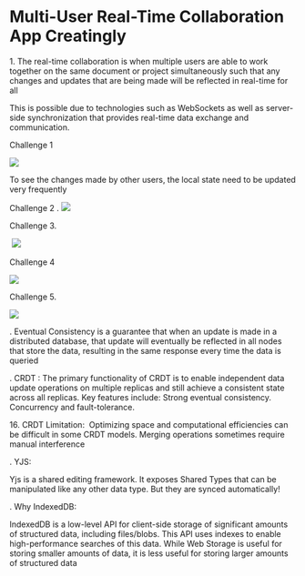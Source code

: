# Multi-User Real-Time Collaboration App Creatingly

1\. The real-time collaboration is when multiple users are able to work together on the same document or project simultaneously such that any changes and updates that are being made will be reflected in real-time for all 

This is possible due to technologies such as WebSockets as well as server-side synchronization that provides real-time data exchange and communication.

Challenge 1 

![](https://lh7-us.googleusercontent.com/docsz/AD_4nXeaYSM74IBb2VqWOjRAAt2PuzQ7QokAXOk0peybqyMaL_HBrt_bd42AeREphvDot7XUgMHUQ-rfewNFpuz8UNDBdDiscOGf2CLHD-6zKqSwxnB0FWvUr6IZ4d2NT9vCZFflF4EvagesVmW-uoLYYHUb5LcX?key=CfrEk0AtG9sqjC5RFufK8g)

To see the changes made by other users, the local state need to be updated very frequently

Challenge 2 \. ![](https://lh7-us.googleusercontent.com/docsz/AD_4nXfMIPvQejpSRDiLeNUzbPoHBhHucXkouyxf6jdLBbz8HkKzmAwH3yymSSPQmGZzRhCUMCZuCqdreyttahBEuZUpIiiRWnHt7OTAsLVd7pw4YoY_Z-uJEokZ1m4QRLDhNtK9NO6g8wM6AkWbeSwHWMxP0k5p?key=CfrEk0AtG9sqjC5RFufK8g)

Challenge 3\.

 ![](https://lh7-us.googleusercontent.com/docsz/AD_4nXd-dGj2rJ6YPIKQhAM8cHoHWQTXgEUUqAZHymxXp6LV5q9x2bvJW1wdJXl2J-l3-VaNaJjP0xznKGow1ROjf0-_i5Fp1nIEtHb1pARwUdIwnpWfChaMqW7-PP7OBC3apJMbS6PpzuPPiJJwbf65BAzFRUcj?key=CfrEk0AtG9sqjC5RFufK8g)

Challenge 4 

![](https://lh7-us.googleusercontent.com/docsz/AD_4nXd4aOj_gydCDvYGkRdyAB5FZIVv4iScf6uA4C4isPqtdV6rXPy2iBevmhdIsKD-g7vicExXvraquOBT2sLApu_EV1M7SUNBjJoGC81E8-w2dMiuMOBXX964eSQFGJK2y7Q2oxmlcF259C-3KiJ33eWZAPL6?key=CfrEk0AtG9sqjC5RFufK8g)

Challenge 5\.

![](https://lh7-us.googleusercontent.com/docsz/AD_4nXeiIcbbtjfIBOonYRq1vwVeyejIaNVrnQQeyVxyRv4yJ7khCeffZzhQjvVV3H6u7xPzfN4KltkQgFJraqypyz_G4J5mwIR8r_8E1mjP6AnqjTtgiA4Jr1k6srS1cs5NLuejh1Y7CRSgMgzqDfkl42LLChOr?key=CfrEk0AtG9sqjC5RFufK8g)

\. Eventual Consistency is a guarantee that when an update is made in a distributed database, that update will eventually be reflected in all nodes that store the data, resulting in the same response every time the data is queried

\. CRDT : The primary functionality of CRDT is to enable independent data update operations on multiple replicas and still achieve a consistent state across all replicas. Key features include: Strong eventual consistency. Concurrency and fault-tolerance.

16\. CRDT Limitation:  Optimizing space and computational efficiencies can be difficult in some CRDT models. Merging operations sometimes require manual interference

\. YJS:

Yjs is a shared editing framework. It exposes Shared Types that can be manipulated like any other data type. But they are synced automatically!

\. Why IndexedDB: 

IndexedDB is a low-level API for client-side storage of significant amounts of structured data, including files/blobs. This API uses indexes to enable high-performance searches of this data. While Web Storage is useful for storing smaller amounts of data, it is less useful for storing larger amounts of structured data
